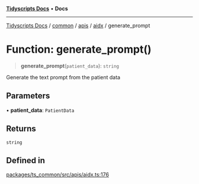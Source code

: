 [**Tidyscripts Docs**](../../../../../../../README.md) • **Docs**

***

[Tidyscripts Docs](../../../../../../../globals.md) / [common](../../../../../README.md) / [apis](../../../README.md) / [aidx](../README.md) / generate\_prompt

# Function: generate\_prompt()

> **generate\_prompt**(`patient_data`): `string`

Generate the text prompt from the patient data

## Parameters

• **patient\_data**: `PatientData`

## Returns

`string`

## Defined in

[packages/ts\_common/src/apis/aidx.ts:176](https://github.com/sheunaluko/tidyscripts/blob/master/packages/ts_common/src/apis/aidx.ts#L176)
